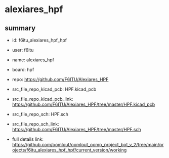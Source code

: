 # alexiares_hpf
 
## summary 
* id: f6itu_alexiares_hpf_hpf
* user: f6itu
* name: alexiares_hpf
* board: hpf
* repo: https://github.com/F6ITU/Alexiares_HPF
* src_file_repo_kicad_pcb: HPF.kicad_pcb
* src_file_repo_kicad_pcb_link: https://github.com/F6ITU/Alexiares_HPF/tree/master/HPF.kicad_pcb


* src_file_repo_sch: HPF.sch
* src_file_repo_sch_link: https://github.com/F6ITU/Alexiares_HPF/tree/master/HPF.sch
* full details link: https://github.com/oomlout/oomlout_oomp_project_bot_v_2/tree/main/projects/f6itu_alexiares_hpf_hpf/current_version/working  







